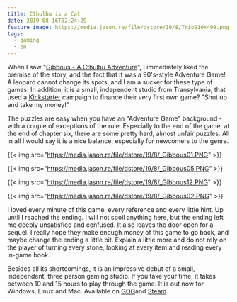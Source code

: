 ```yaml
---
title: Cthulhu is a Cat
date: 2019-08-16T02:24:29
feature_image: https://media.jason.re/file/dstore/19/8/Trio910x499.png
tags:
  - gaming
  - en
---
```


When I saw "[Gibbous - A Cthulhu Adventure](https://gibbousgame.com/)", I immediately liked the premise of the story, and the fact that it was a 90's-style Adventure Game! A leopard cannot change its spots, and I am a sucker for these type of games. In addition, it is a small, independent studio from Transylvania, that used a [Kickstarter](https://www.kickstarter.com/projects/stuckinattic/gibbous-a-cthulhu-adventure) campaign to finance their very first own game? "Shut up and take my money!"

The puzzles are easy when you have an "Adventure Game" background - with a couple of exceptions of the rule. Especially to the end of the game, at the end of chapter six, there are some pretty hard, almost unfair puzzles. All in all I would say it is a nice balance, especially for newcomers to the genre.

{{< img src="https://media.jason.re/file/dstore/19/8/_Gibbous01.PNG" >}}

{{< img src="https://media.jason.re/file/dstore/19/8/_Gibbous05.PNG" >}}

{{< img src="https://media.jason.re/file/dstore/19/8/_Gibbous12.PNG" >}}

{{< img src="https://media.jason.re/file/dstore/19/8/_Gibbous02.PNG" >}}

I loved every minute of this game, every reference and every little hint. Up until I reached the ending. I will not spoil anything here, but the ending left me deeply unsatisfied and confused. It also leaves the door open for a sequel. I really hope they make enough money of this game to go back, and maybe change the ending a little bit. Explain a little more and do not rely on the player of turning every stone, looking at every item and reading every in-game book. 

Besides all its shortcomings, it is an impressive debut of a small, independent, three person gaming studio. If you take your time, it takes between 10 and 15 hours to play through the game. It is out now for Windows, Linux and Mac. Available on [GOG](https://www.gog.com/game/gibbous_a_cthulhu_adventure)and [Steam](https://store.steampowered.com/app/914020/Gibbous___A_Cthulhu_Adventure/).
